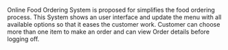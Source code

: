 Online Food Ordering System is proposed for simplifies the food ordering process. This System shows an user interface and update the menu with all available options so that it eases the customer work. Customer can choose more than one item to make an order and can view Order details before logging off.
